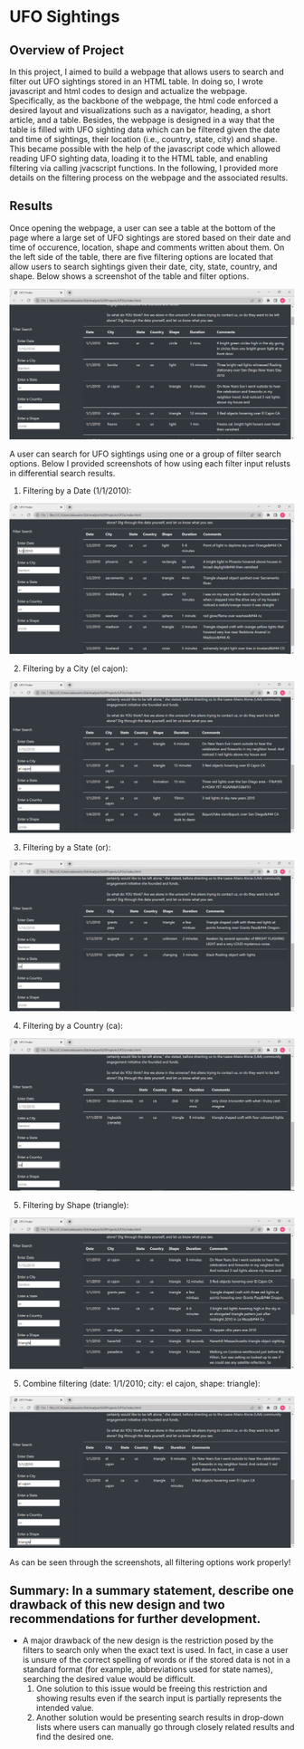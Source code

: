 # UFO Sightings

## Overview of Project

In this project, I aimed to build a webpage that allows users to search and filter out UFO sightings stored in an HTML table. In doing so, I wrote javascript and html codes to design and actualize the webpage. Specifically, as the backbone of the webpage, the html code enforced a desired layout and visualizations such as a navigator, heading, a short article, and a table. Besides, the webpage is designed in a way that the table is filled with UFO sighting data which can be filtered given the date and time of sightings, their location (i.e., country, state, city) and shape. This became possible with the help of the javascript code which allowed reading UFO sighting data, loading it to the HTML table, and enabling filtering via calling jvacscript functions. In the following, I provided more details on the filtering process on the webpage and the associated results.

## Results

Once opening the webpage, a user can see a table at the bottom of the page where a large set of UFO sightings are stored based on their date and time of occurence, location, shape and comments written about them. On the left side of the table, there are five filtering options are located that allow users to search sightings given their date, city, state, country, and shape. Below shows a screenshot of the table and filter options.

![This is an image](/Table_Filters.png)

A user can search for UFO sightings using one or a group of filter search options. Below I provided screenshots of how using each filter input relusts in differential search results.

1. Filtering by a Date (1/1/2010):

![This is an image](/By_Date.png)

2. Filtering by a City (el cajon):

![This is an image](/By_City.png)

3. Filtering by a State (or):

![This is an image](/By_State.png)

4. Filtering by a Country (ca):

![This is an image](/By_Country.png)

5. Filtering by Shape (triangle):

![This is an image](/By_Shape.png)

5. Combine filtering (date: 1/1/2010; city: el cajon, shape: triangle):

![This is an image](/Combined.png)

As can be seen through the screenshots, all filtering options work properly!


## Summary: In a summary statement, describe one drawback of this new design and two recommendations for further development.

- A major drawback of the new design is the restriction posed by the filters to search only when the exact text is used. In fact, in case a user is unsure of the correct spelling of words or if the stored data is not in a standard format (for example, abbreviations used for state names), searching the desired value would be difficult.
  1. One solution to this issue would be freeing this restriction and showing results even if the search input is partially represents the intended value.
  2. Another solution would be presenting search results in drop-down lists where users can manually go through closely related results and find the desired one.
